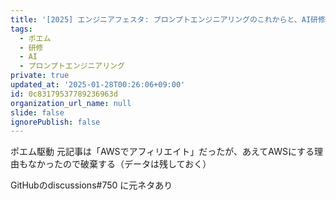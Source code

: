 ```yaml
---
title: '[2025] エンジニアフェスタ: プロンプトエンジニアリングのこれからと、AI研修'
tags:
  - ポエム
  - 研修
  - AI
  - プロンプトエンジニアリング
private: true
updated_at: '2025-01-28T00:26:06+09:00'
id: 0c83179537789236963d
organization_url_name: null
slide: false
ignorePublish: false
---
```

ポエム駆動
元記事は「AWSでアフィリエイト」だったが、あえてAWSにする理由もなかったので破棄する（データは残しておく）

GitHubのdiscussions#750 に元ネタあり
